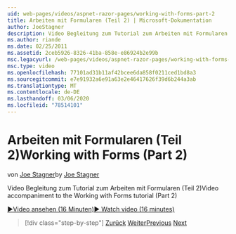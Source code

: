 ```yaml
---
uid: web-pages/videos/aspnet-razor-pages/working-with-forms-part-2
title: Arbeiten mit Formularen (Teil 2) | Microsoft-Dokumentation
author: JoeStagner
description: Video Begleitung zum Tutorial zum Arbeiten mit Formularen (Teil 2)
ms.author: riande
ms.date: 02/25/2011
ms.assetid: 2ceb5926-8326-41ba-858e-e86924b2e99b
msc.legacyurl: /web-pages/videos/aspnet-razor-pages/working-with-forms-part-2
msc.type: video
ms.openlocfilehash: 77101ad31b11af42bcee6da858f0211ced1bd8a3
ms.sourcegitcommit: e7e91932a6e91a63e2e46417626f39d6b244a3ab
ms.translationtype: MT
ms.contentlocale: de-DE
ms.lasthandoff: 03/06/2020
ms.locfileid: "78514101"
---
```

# <a name="working-with-forms-part-2"></a><span data-ttu-id="43070-103">Arbeiten mit Formularen (Teil 2)</span><span class="sxs-lookup"><span data-stu-id="43070-103">Working with Forms (Part 2)</span></span>

<span data-ttu-id="43070-104">von [Joe Stagner](https://github.com/JoeStagner)</span><span class="sxs-lookup"><span data-stu-id="43070-104">by [Joe Stagner](https://github.com/JoeStagner)</span></span>

<span data-ttu-id="43070-105">Video Begleitung zum Tutorial zum Arbeiten mit Formularen (Teil 2)</span><span class="sxs-lookup"><span data-stu-id="43070-105">Video accompaniment to the Working with Forms tutorial (Part 2)</span></span>

<span data-ttu-id="43070-106">[&#9654;Video ansehen (16 Minuten)](https://channel9.msdn.com/Blogs/ASP-NET-Site-Videos/working-with-forms-(part-2))</span><span class="sxs-lookup"><span data-stu-id="43070-106">[&#9654; Watch video (16 minutes)](https://channel9.msdn.com/Blogs/ASP-NET-Site-Videos/working-with-forms-(part-2))</span></span>

> [!div class="step-by-step"]
> <span data-ttu-id="43070-107">[Zurück](working-with-forms-part-1.md)
> [Weiter](working-with-data-part-1.md)</span><span class="sxs-lookup"><span data-stu-id="43070-107">[Previous](working-with-forms-part-1.md)
[Next](working-with-data-part-1.md)</span></span>
